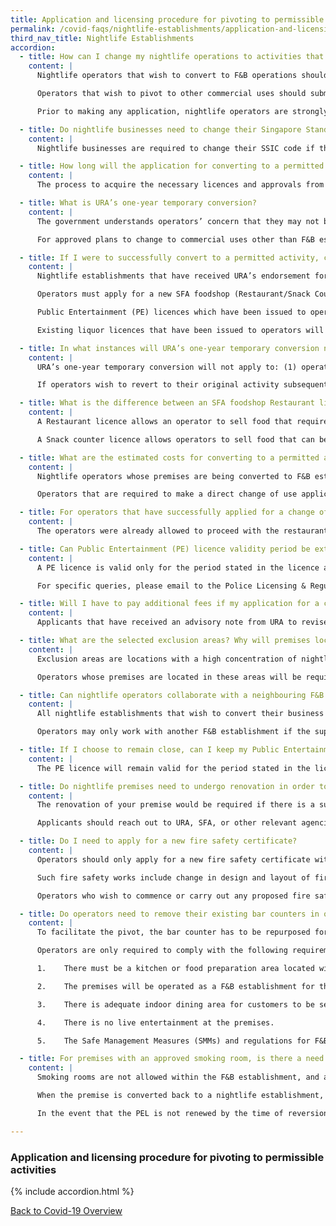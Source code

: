 ```yaml
---
title: Application and licensing procedure for pivoting to permissible activities
permalink: /covid-faqs/nightlife-establishments/application-and-licensing
third_nav_title: Nightlife Establishments
accordion:
  - title: How can I change my nightlife operations to activities that are permitted today? What kind of licences are required?
    content: |
      Nightlife operators that wish to convert to F&B operations should first register their interest with the Ministry of Trade and Industry (“MTI”) through the Singapore Nightlife Business Association (“SNBA”) at <helpdesk@snba.org.sg>{:target="_blank"} This would allow us to prioritise your subsequent regulatory submissions to the relevant agencies.

      Operators that wish to pivot to other commercial uses should submit their change of use application directly to Urban Redevelopment Authority (“URA”) through the [GoBusiness portal](/licences/).

      Prior to making any application, nightlife operators are strongly encouraged to read the advisory note here [last updated 6 Nov].

  - title: Do nightlife businesses need to change their Singapore Standard Industrial Classification (SSIC) code if they are changing business activity?
    content: |
      Nightlife businesses are required to change their SSIC code if their current code is not reflective of their new business activity. Operators who have converted to permitted activities should notify Accounting and Corporate Regulatory Authority (“ACRA”) by updating the changes of their company’s information on BizFile+ within 14 days. You may login with your Singpass [here](https://www.bizfile.gov.sg/){:target="_blank"}.

  - title: How long will the application for converting to a permitted activity take?
    content: |
      The process to acquire the necessary licences and approvals from relevant agencies to change to F&B operations will take approximately two weeks from the date of submission of a completed application. If there are substantial changes to your layout for changing to a restaurant or other commercial use, the process may take longer, depending on the type of renovation required.

  - title: What is URA’s one-year temporary conversion?
    content: |
      The government understands operators’ concern that they may not be able to revert to their original activity once they pivot to other business activities. Hence, URA will allow nightlife establishments that choose to pivot to F&B from now till 31 March 2021 to revert to their original activity, provided such uses are permitted to operate under the prevailing COVID-19 regulations, and that the premises are not located in selected exclusion areas where this temporary conversion does not apply. Operators are to ensure that the premise has valid approvals / licences for the last approved use before reverting to their former nightlife operations.

      For approved plans to change to commercial uses other than F&B establishments, subsequent reversions to the original use would depend on the prevailing guidelines and site context at that point in time.

  - title: If I were to successfully convert to a permitted activity, can the premises eventually revert to its original approved use, and will I be able to retain my current licences (e.g., public entertainment and liquor licences)?
    content: |
      Nightlife establishments that have received URA’s endorsement for a one-year temporary conversion to F&B operations will be able to revert their premises to the original approved use within one year from receiving the SFA foodshop licence to carry out F&B operations, subject to the prevailing COVID-19 regulations and public health considerations associated with COVID-19. No change of use application is required.

      Operators must apply for a new SFA foodshop (Restaurant/Snack Counter) licence and will not be allowed to amend their existing SFA PBND licence. Operators will not be able to hold both SFA foodshop and PBND licences concurrently.

      Public Entertainment (PE) licences which have been issued to operators will remain valid until their expiry date. Once the PE licences expire, operators who wish to provide PE other than the transmission of recorded music in restaurants, will need to apply for a new PE licence, subject to such activities being permitted by the Government at the time of application.

      Existing liquor licences that have been issued to operators will remain valid until their expiry date.

  - title: In what instances will URA’s one-year temporary conversion not apply?
    content: |
      URA’s one-year temporary conversion will not apply to: (1) operators whose premises are located in selected exclusion areas and/or (2) operators converting their premises to commercial uses other than F&B. These operators would need to make new applications with both URA and Singapore Food Agency (‘SFA”) (if applicable) to obtain the respective land use approval and licence.

      If operators wish to revert to their original activity subsequently, they would also need to make new applications with URA and SFA to obtain the land use approval and licence to operate as a nightlife establishment, subject to the prevailing COVID-19 regulations and public health considerations. Such applications are also subject to further assessment by the authorities, based on the prevailing guidelines, and site context at that point in time.

  - title: What is the difference between an SFA foodshop Restaurant licence and an SFA foodshop Snack Counter licence for operators planning to convert premise into an F&B establishment?
    content: |
      A Restaurant licence allows an operator to sell food that require extensive preparation or cooking. The operator needs to set up a full-fledge kitchen that has sufficient preparation and storage equipment, wash area, cooking range with exhaust system, etc.

      A Snack counter licence allows operators to sell food that can be cooked/heated up and do not require extensive food preparation, e.g., pizza (pre-packed frozen pizza from supermarket/factory), chicken wings, potato wedges, fishballs, etc. The operator will need basic cooking/heating equipment such as air-fryers, microwaves, ovens etc. Unlike for a restaurant licence, they will not need to set up a full-fledged kitchen.

  - title: What are the estimated costs for converting to a permitted activity?
    content: |
      Nightlife operators whose premises are being converted to F&B establishments and those not located within the exclusion areas will receive URA’s endorsement for a one-year temporary conversion with no application fee required. Applicants would minimally need to pay the $195 licensing fee for the application of a new SFA foodshop licence. Other costs that could be incurred include renovation costs and administrative costs, such as application for a fire safety certificate, if required.

      Operators that are required to make a direct change of use application to URA as (1) their premises are located within selected exclusion areas and/or (2) they are converting their premises to commercial uses other than F&B, will be required to pay the processing fee associated with the change of use application and obtaining other permits/licences, depending on the type of activity the operator is converting to.

  - title: For operators that have successfully applied for a change of use previously, but would have qualified for the one-year temporary conversion today, will the administrative fee for the change of use application be reimbursed and will the operator still be able to qualify for the one-year temporary conversion?
    content: |
      The operators were already allowed to proceed with the restaurant use given URA’s approval, and there is no need to re-apply for approval under the one-year temporary conversion scheme. As the change of use application was already processed and issued a decision (i.e. approval), the processing fees paid cannot be refunded.

  - title: Can Public Entertainment (PE) licence validity period be extended, or licence fees be refunded, if an operator is permitted to operate PE in the same premises in the future?
    content: |
      A PE licence is valid only for the period stated in the licence and the period cannot be varied.  For PE licensees who decide to terminate their licence as a result of the COVID-19 situation, and wish to seek a refund of the paid licence fees, the Singapore Police Force (“SPF”) will assess each request on a case by case basis. The operator may apply for a new PE licence in the future, but the application will be assessed based on its merits at that point and subject to the prevailing laws and policies.

      For specific queries, please email to the Police Licensing & Regulatory Department at <SPF_Licensing_Feedback@spf.gov.sg>{:target="_blank"}.

  - title: Will I have to pay additional fees if my application for a change of use is rejected?
    content: |
      Applicants that have received an advisory note from URA to revise and re-submit their plans/proposal within the validity of the advisory note do not need to pay additional fees. However, applicants that have received a final rejection for a change of use would need to submit a fresh application if they wish to apply again.

  - title: What are the selected exclusion areas? Why will premises located within selected exclusion areas not be guaranteed a reversion to original approved land use?
    content: |
      Exclusion areas are locations with a high concentration of nightlife establishments and where there has been adverse feedback from surrounding residents or neighbours on resulting disamenities. These locations are: **Orchard Towers, Riverside Piazza, Kampong Bahru Road and Boat Quay Conservation Area**.

      Operators whose premises are located in these areas will be required to make a change of use application directly with URA if they wish to convert operations to permitted activities. If operators wish to revert to their previous use after successfully converting, they will also be required to make a change of use application, which will be evaluated based on the prevailing guidelines and site context.

  - title: Can nightlife operators collaborate with a neighbouring F&B outlet to serve food at their bar, pub, nightclub or karaoke outlet?
    content: |
      All nightlife establishments that wish to convert their business activity to F&B are required to provide their food preparation area within the premises for food to be served at the same place.

      Operators may only work with another F&B establishment if the supplying establishment holds a food processing establishment licence from SFA. Nonetheless, nightlife operators would still be required to convert to an F&B establishment or other permitted commercial use in order to reopen. Please refer to advisory note [last updated 6 Nov] here on the application steps, or reach out to the Singapore Nightlife Business Association at <helpdesk@snba.org.sg>{:target="_blank"}.

  - title: If I choose to remain close, can I keep my Public Entertainment (PE) licence and reopen at another location when my business is permitted to resume?
    content: |
      The PE licence will remain valid for the period stated in the licence for the current location. The operator may apply for a new PE licence in the future for the new location, but the application will be assessed by the Police based on its merits and subject to the prevailing laws and policies.

  - title: Do nightlife premises need to undergo renovation in order to obtain the requisite permits/licences for converting operations to a permitted activity?
    content: |    
      The renovation of your premise would be required if there is a substantial change in the layout of the premise, such as putting up a full-fledged kitchen if one is converting to a restaurant.

      Applicants should reach out to URA, SFA, or other relevant agencies to confirm if renovation is required, depending on the type of activity that applicants are converting to. Please be advised to refrain from committing on tenancy or renovation works before receiving confirmation from the relevant agencies.

  - title: Do I need to apply for a new fire safety certificate?
    content: |    
      Operators should only apply for a new fire safety certificate with Singapore Civil Defence Force (“SCDF”) if substantial changes to the layout of the premises (e.g., renovation) have been made, which require fire safety works.

      Such fire safety works include change in design and layout of fire compartments or spaces that affect means of escape, relocation of fire safety products (e.g. hose-reels, fire alarm panels, emergency exit signs, fire doors/doors which affect the means of escape), etc.

      Operators who wish to commence or carry out any proposed fire safety works in any building shall apply, in accordance with the Regulations made under the Fire Safety Act to SCDF for approval of the plan for fire safety works. Such plans shall be prepared and submitted by Qualified Persons (QPs) who are registered architects or professional engineers on behalf of the building owners. Upon full completion of all fire safety works, the QP engaged by the operator must apply and obtain the fire safety certificate before using or occupying the premises.

  - title: Do operators need to remove their existing bar counters in order to convert premise into an F&B establishment? What other requirements must I demonstrate to show that I have successfully converted to an F&B establishment?
    content: |  
      To facilitate the pivot, the bar counter has to be repurposed for the serving or preparation of food and drinks for patrons to dine in

      Operators are only required to comply with the following requirements:

      1.	There must be a kitchen or food preparation area located within the premises to prepare and serve food.

      2.	The premises will be operated as a F&B establishment for the sale and consumption of food at all times.

      3.	There is adequate indoor dining area for customers to be seated to consume their food/meals.

      4.	There is no live entertainment at the premises.

      5.	The Safe Management Measures (SMMs) and regulations for F&B establishments will be complied with at all times.

  - title: For premises with an approved smoking room, is there a need to apply to the National Environment Agency (“NEA”) again after converting to an F&B establishment or other commercial use?
    content: |
      Smoking rooms are not allowed within the F&B establishment, and all existing smoking rooms must remain closed during the period of conversion from a nightlife establishment to F&B establishment.

      When the premise is converted back to a nightlife establishment, the previously approved smoking room, which is contingent on the Public Entertainment Licence (PEL), may resume operations, subject to prevailing regulations on smoking facilities.

      In the event that the PEL is not renewed by the time of reversion, the smoking room must remain close until a valid PEL is obtained.

---
```


### Application and licensing procedure for pivoting to permissible activities

{% include accordion.html %}

[Back to Covid-19 Overview](/covid/)
